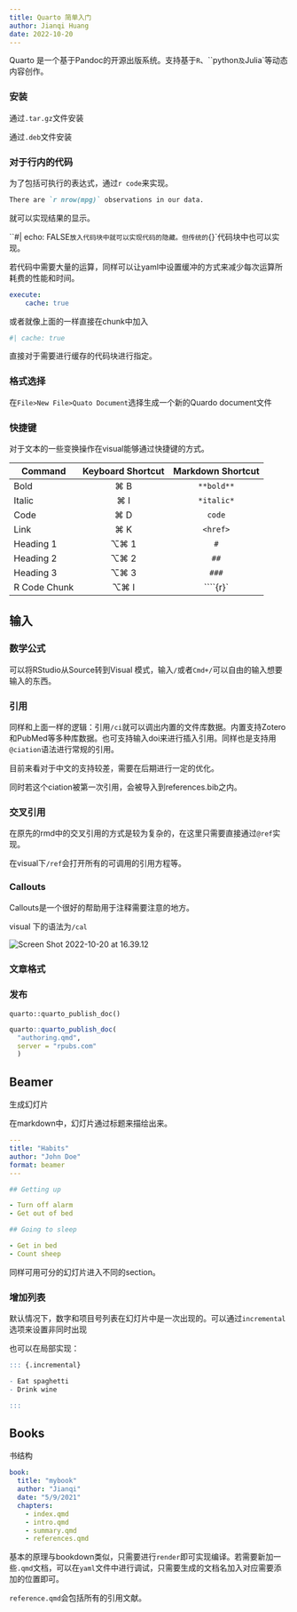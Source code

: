 ```yaml
---
title: Quarto 简单入门
author: Jianqi Huang
date: 2022-10-20
---
```



Quarto 是一个基于Pandoc的开源出版系统。支持基于`R`、``python`及`Julia`等动态内容创作。

### 安装

通过`.tar.gz`文件安装

通过`.deb`文件安装



### 对于行内的代码

为了包括可执行的表达式，通过`r code`来实现。

```markdown
There are `r nrow(mpg)` observations in our data. 
```

就可以实现结果的显示。

``#| echo: FALSE`放入代码块中就可以实现代码的隐藏。但传统的`{}`代码块中也可以实现。



若代码中需要大量的运算，同样可以让yaml中设置缓冲的方式来减少每次运算所耗费的性能和时间。

```yaml
execute:
	cache: true
```

或者就像上面的一样直接在chunk中加入

```R
#| cache: true
```

直接对于需要进行缓存的代码块进行指定。





### 格式选择

在`File>New File>Quato Document`选择生成一个新的Quardo document文件

### 快捷键

对于文本的一些变换操作在visual能够通过快捷键的方式。

| Command      | Keyboard Shortcut | Markdown Shortcut |
| ------------ | :---------------: | :---------------: |
| Bold         |        ⌘ B        |    `**bold**`     |
| Italic       |        ⌘ I        |    `*italic*`     |
| Code         |        ⌘ D        |     ``code``      |
| Link         |        ⌘ K        |     `<href>`      |
| Heading 1    |       ⌥⌘ 1        |        `#`        |
| Heading 2    |       ⌥⌘ 2        |       `##`        |
| Heading 3    |       ⌥⌘ 3        |       `###`       |
| R Code Chunk |       ⌥⌘ I        |     ````{r}`      |





## 输入

### 数学公式

可以将RStudio从Source转到Visual 模式，输入`/`或者`Cmd+/`可以自由的输入想要输入的东西。



### 引用

同样和上面一样的逻辑：引用`/ci`就可以调出内置的文件库数据。内置支持Zotero和PubMed等多种库数据。也可支持输入doi来进行插入引用。同样也是支持用`@ciation`语法进行常规的引用。

目前来看对于中文的支持较差，需要在后期进行一定的优化。

同时若这个ciation被第一次引用，会被导入到references.bib之内。



### 交叉引用

在原先的rmd中的交叉引用的方式是较为复杂的，在这里只需要直接通过`@ref`实现。

在visual下`/ref`会打开所有的可调用的引用方程等。







### Callouts

Callouts是一个很好的帮助用于注释需要注意的地方。

visual 下的语法为`/cal`

![Screen Shot 2022-10-20 at 16.39.12](https://cheinchi.oss-cn-hangzhou.aliyuncs.com/img/Screen%20Shot%202022-10-20%20at%2016.39.12.png)







### 文章格式





### 发布

`quarto::quarto_publish_doc()`



```R
quarto::quarto_publish_doc(
  "authoring.qmd", 
  server = "rpubs.com"
  )
```



## Beamer

生成幻灯片

在markdown中，幻灯片通过标题来描绘出来。

```yaml
---
title: "Habits"
author: "John Doe"
format: beamer
---

## Getting up

- Turn off alarm
- Get out of bed

## Going to sleep

- Get in bed
- Count sheep
```

同样可用可分的幻灯片进入不同的section。



### 增加列表

默认情况下，数字和项目号列表在幻灯片中是一次出现的。可以通过`incremental`选项来设置非同时出现

也可以在局部实现：

```R
::: {.incremental}

- Eat spaghetti
- Drink wine

:::
```







## Books

书结构

```yaml
book:
  title: "mybook"
  author: "Jianqi"
  date: "5/9/2021"
  chapters:
    - index.qmd
    - intro.qmd
    - summary.qmd
    - references.qmd
```
基本的原理与bookdown类似，只需要进行`render`即可实现编译。若需要新加一些`.qmd`文档，可以在`yaml`文件中进行调试，只需要生成的文档名加入对应需要添加的位置即可。


`reference.qmd`会包括所有的引用文献。

